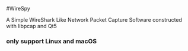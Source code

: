 #WireSpy

A Simple WireShark Like Network Packet Capture Software constructed with libpcap and Qt5

### only support Linux  and macOS

